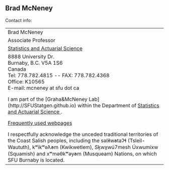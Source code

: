 ## Brad McNeney


Contact info:
<p>
<table> 
<tr> <td>
Brad McNeney </td> </tr>
<tr> <td>
Associate Professor </td> </tr>
<tr><td>
<a href="http://www.stat.sfu.ca"> 
Statistics and Actuarial Science </a>
<tr><td>
8888 University Dr. <br>
Burnaby, B.C. V5A 1S6 <br>
Canada <br>
Tel: 778.782.4815 --  FAX: 778.782.4368 <br>
Office: K10565 <br>
E-mail:  mcneney at sfu dot ca </a>
</address>
<p>
I am part of the [Graha&McNeney Lab](http://SFUStatgen.github.io) within the Department of 
<a href="http://www.stat.sfu.ca"> 
Statistics and Actuarial Science </a>.
</p>
<p>
<a href="altindex.html">Frequently used webpages</a>
</p>
I respectfully acknowledge the unceded traditional territories of the Coast Salish peoples, including the səl̓ilw̓ətaʔɬ (Tsleil-Waututh), kʷikʷəƛ̓əm (Kwikwetlem), Sḵwx̱wú7mesh Úxwumixw (Squamish) and xʷməθkʷəy̓əm (Musqueam) Nations, on which SFU Burnaby is located.
